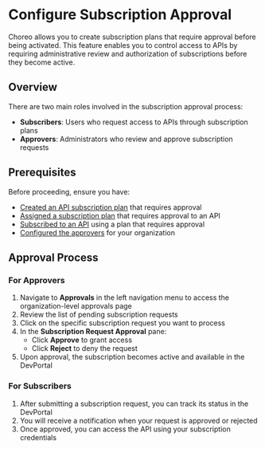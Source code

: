 # Configure Subscription Approval

Choreo allows you to create subscription plans that require approval before being activated. This feature enables you to control access to APIs by requiring administrative review and authorization of subscriptions before they become active.

## Overview

There are two main roles involved in the subscription approval process:

- **Subscribers**: Users who request access to APIs through subscription plans
- **Approvers**: Administrators who review and approve subscription requests

## Prerequisites

Before proceeding, ensure you have:

- [Created an API subscription plan](../../administer/create-api-subscription-plans.md) that requires approval
- [Assigned a subscription plan](assign-subscription-plans-to-apis.md) that requires approval to an API
- [Subscribed to an API](subscribe-to-an-api-with-a-subscription-plan.md) using a plan that requires approval
- [Configured the approvers](../../administer/configure-approvals-for-choreo-workflows.md) for your organization

## Approval Process

### For Approvers

1. Navigate to **Approvals** in the left navigation menu to access the organization-level approvals page
2. Review the list of pending subscription requests
3. Click on the specific subscription request you want to process
4. In the **Subscription Request Approval** pane:
   - Click **Approve** to grant access
   - Click **Reject** to deny the request
5. Upon approval, the subscription becomes active and available in the DevPortal

### For Subscribers

1. After submitting a subscription request, you can track its status in the DevPortal
2. You will receive a notification when your request is approved or rejected
3. Once approved, you can access the API using your subscription credentials
